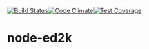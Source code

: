 [![Build Status](https://travis-ci.org/chrised/node-ed2k.svg)](https://travis-ci.org/chrised/node-ed2k)[![Code Climate](https://codeclimate.com/github/chrised/node-ed2k/badges/gpa.svg)](https://codeclimate.com/github/chrised/node-ed2k)[![Test Coverage](https://codeclimate.com/github/chrised/node-ed2k/badges/coverage.svg)](https://codeclimate.com/github/chrised/node-ed2k/coverage)
# node-ed2k
